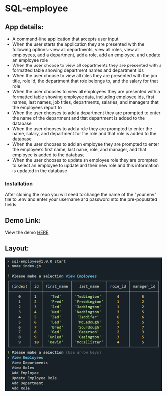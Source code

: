 # SQL-employee

## App details:

- A command-line application that accepts user input
- When the user starts the application
  they are presented with the following options: view all departments, view all roles, view all employees, add a department, add a role, add an employee, and update an employee role
- When the user choose to view all departments they are presented with a formatted table showing department names and department ids
- When the user choose to view all roles they are presented with the job title, role id, the department that role belongs to, and the salary for that role
- When the user chooses to view all employees they are presented with a formatted table showing employee data, including employee ids, first names, last names, job titles, departments, salaries, and managers that the employees report to
- When the user chooses to add a department they are prompted to enter the name of the department and that department is added to the database
- When the user chooses to add a role they are prompted to enter the name, salary, and department for the role and that role is added to the database
- When the user chooses to add an employee they are prompted to enter the employee’s first name, last name, role, and manager, and that employee is added to the database
- When the user chooses to update an employee role they are prompted to select an employee to update and their new role and this information is updated in the database

### Installation

After cloning the repo you will need to change the name of the "your.env" file to .env and enter your username and password into the pre-populated fields.

## Demo Link:

View the demo [HERE](https://drive.google.com/file/d/1TnMysHJcSfhUYgGffz8n0X5qBTvFt-Wb/view)

## Layout:

![readme.MD Layout](./assets/img/emp_db.png)
